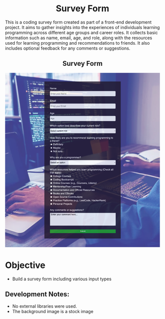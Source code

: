 <h1 align="center">
Survey Form 
</h1>

<p align="left">
This is a coding survey form created as part of a front-end development project. It aims to gather insights into the experiences of individuals learning programming across different age groups and career roles. It collects basic information such as name, email, age, and role, along with the resources used for learning programming and recommendations to friends. It also includes optional feedback for any comments or suggestions.
</p>


<h2 align="center">
Survey Form 
</h2>

![Site](final_UI.png)

# Objective

- Build a survey form including various input types 


## Development Notes:

- No external libraries were used.
- The background image is a stock image
